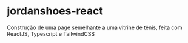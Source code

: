 # jordanshoes-react
Construção de uma page semelhante a uma vitrine de tênis, feita com ReactJS, Typescript e TailwindCSS 
